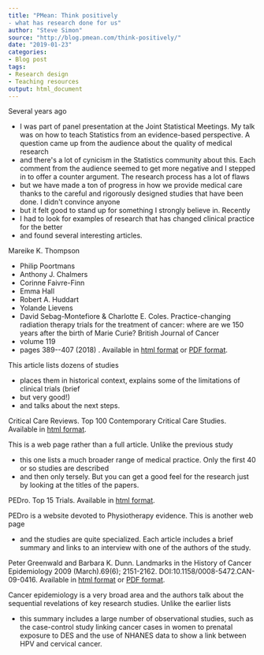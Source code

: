 ```yaml
---
title: "PMean: Think positively
- what has research done for us"
author: "Steve Simon"
source: "http://blog.pmean.com/think-positively/"
date: "2019-01-23"
categories:
- Blog post
tags:
- Research design
- Teaching resources
output: html_document
---
```


Several years ago
- I was part of panel presentation at the Joint
Statistical Meetings. My talk was on how to teach Statistics from an
evidence-based perspective. A question came up from the audience about
the quality of medical research
- and there's a lot of cynicism in the
Statistics community about this. Each comment from the audience seemed
to get more negative and I stepped in to offer a counter argument. The
research process has a lot of flaws
- but we have made a ton of progress
in how we provide medical care thanks to the careful and rigorously
designed studies that have been done. I didn't convince anyone
- but it
felt good to stand up for something I strongly believe in. Recently
- I
had to look for examples of research that has changed clinical practice
for the better
- and found several interesting articles.

<!---More--->

Mareike K. Thompson
- Philip Poortmans
- Anthony J. Chalmers
- Corinne
Faivre-Finn
- Emma Hall
- Robert A. Huddart
- Yolande Lievens
- David
Sebag-Montefiore & Charlotte E. Coles. Practice-changing radiation
therapy trials for the treatment of cancer: where are we 150 years after
the birth of Marie Curie? British Journal of Cancer
- volume 119
- pages
389--407 (2018) . Available in [html
format](https://www.nature.com/articles/s41416-018-0201-z) or [PDF
format](https://www.nature.com/articles/s41416-018-0201-z.pdf).

This article lists dozens of studies
- places them in historical context,
explains some of the limitations of clinical trials (brief
- but very
good!)
- and talks about the next steps.

Critical Care Reviews. Top 100 Contemporary Critical Care Studies.
Available in [html
format](https://www.criticalcarereviews.com/index.php/majorstudies/landmark-studies/top-100-studies).

This is a web page rather than a full article. Unlike the previous
study
- this one lists a much broader range of medical practice. Only the
first 40 or so studies are described
- and then only tersely. But you can
get a good feel for the research just by looking at the titles of the
papers.

PEDro. Top 15 Trials. Available in [html
format](https://www.pedro.org.au/english/archive/top-15-trials/).

PEDro is a website devoted to Physiotherapy evidence. This is another
web page
- and the studies are quite specialized. Each article includes a
brief summary and links to an interview with one of the authors of the
study.

Peter Greenwald and Barbara K. Dunn. Landmarks in the History of Cancer
Epidemiology 2009 (March).69(6); 2151-2162.
DOI:10.1158/0008-5472.CAN-09-0416. Available in [html
format](http://cancerres.aacrjournals.org/content/69/6/2151) or [PDF
format](http://cancerres.aacrjournals.org/content/69/6/2151.full-text.pdf).

Cancer epidemiology is a very broad area and the authors talk about the
sequential revelations of key research studies. Unlike the earlier
lists
- this summary includes a large number of observational studies,
such as the case-control study linking cancer cases in women to prenatal
exposure to DES and the use of NHANES data to show a link between HPV
and cervical cancer.





